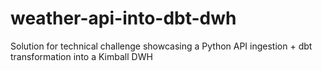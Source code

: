 # weather-api-into-dbt-dwh
Solution for technical challenge showcasing a Python API ingestion + dbt transformation into a Kimball DWH
